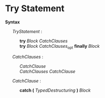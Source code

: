 # Try Statement

**Syntax**

<ul>
    <i>TryStatement</i> :
    <ul>
        <b>try</b> <i>Block</i> <i>CatchClauses</i><br>
        <b>try</b> <i>Block</i> <i>CatchClauses</i><sub>opt</sub> <b>finally</b> <i>Block</i>
    </ul>
</ul>

<ul>
    <i>CatchClauses</i> :
    <ul>
        <i>CatchClause</i><br>
        <i>CatchClauses</i> <i>CatchClause</i>
    </ul>
</ul>

<ul>
    <i>CatchClause</i> :
    <ul>
        <b>catch &#x28;</b> <i>TypedDestructuring</i> <b>&#x29;</b> <i>Block</i>
    </ul>
</ul>